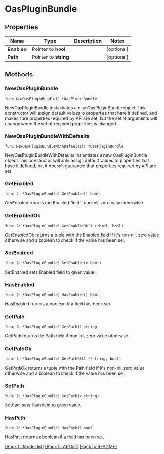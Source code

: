 # OasPluginBundle

## Properties

Name | Type | Description | Notes
------------ | ------------- | ------------- | -------------
**Enabled** | Pointer to **bool** |  | [optional] 
**Path** | Pointer to **string** |  | [optional] 

## Methods

### NewOasPluginBundle

`func NewOasPluginBundle() *OasPluginBundle`

NewOasPluginBundle instantiates a new OasPluginBundle object
This constructor will assign default values to properties that have it defined,
and makes sure properties required by API are set, but the set of arguments
will change when the set of required properties is changed

### NewOasPluginBundleWithDefaults

`func NewOasPluginBundleWithDefaults() *OasPluginBundle`

NewOasPluginBundleWithDefaults instantiates a new OasPluginBundle object
This constructor will only assign default values to properties that have it defined,
but it doesn't guarantee that properties required by API are set

### GetEnabled

`func (o *OasPluginBundle) GetEnabled() bool`

GetEnabled returns the Enabled field if non-nil, zero value otherwise.

### GetEnabledOk

`func (o *OasPluginBundle) GetEnabledOk() (*bool, bool)`

GetEnabledOk returns a tuple with the Enabled field if it's non-nil, zero value otherwise
and a boolean to check if the value has been set.

### SetEnabled

`func (o *OasPluginBundle) SetEnabled(v bool)`

SetEnabled sets Enabled field to given value.

### HasEnabled

`func (o *OasPluginBundle) HasEnabled() bool`

HasEnabled returns a boolean if a field has been set.

### GetPath

`func (o *OasPluginBundle) GetPath() string`

GetPath returns the Path field if non-nil, zero value otherwise.

### GetPathOk

`func (o *OasPluginBundle) GetPathOk() (*string, bool)`

GetPathOk returns a tuple with the Path field if it's non-nil, zero value otherwise
and a boolean to check if the value has been set.

### SetPath

`func (o *OasPluginBundle) SetPath(v string)`

SetPath sets Path field to given value.

### HasPath

`func (o *OasPluginBundle) HasPath() bool`

HasPath returns a boolean if a field has been set.


[[Back to Model list]](../README.md#documentation-for-models) [[Back to API list]](../README.md#documentation-for-api-endpoints) [[Back to README]](../README.md)


